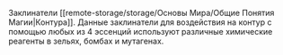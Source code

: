 Заклинатели [[remote-storage/storage/Основы Мира/Общие Понятия Магии|Контура]].
Данные заклинатели для воздействия на контур с помощью любых из 4 эссенций используют различные химические реагенты в зельях, бомбах и мутагенах.